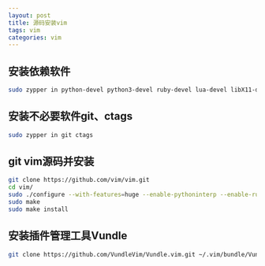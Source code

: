 ```yaml
---
layout: post
title: 源码安装vim
tags: vim 
categories: vim
---
```


## 安装依赖软件
```bash
sudo zypper in python-devel python3-devel ruby-devel lua-devel libX11-devel gtk-devel gtk2-devel gtk3-devel ncurses-devel
```
## 安装不必要软件git、ctags
```bash
sudo zypper in git ctags
```

## git vim源码并安装
```bash
git clone https://github.com/vim/vim.git
cd vim/
sudo ./configure --with-features=huge --enable-pythoninterp --enable-rubyinterp --enable-luainterp --enable-perlinterp --with-python-config-dir=/usr/lib/python2.7/config/ --enable-gui=gtk2 --enable-cscope --prefix=/usr
sudo make
sudo make install
```

## 安装插件管理工具Vundle
```bash
git clone https://github.com/VundleVim/Vundle.vim.git ~/.vim/bundle/Vundle.vim
```
